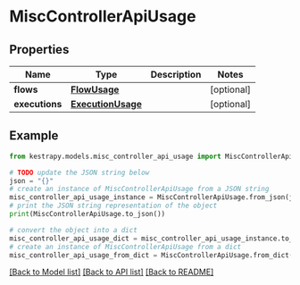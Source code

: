 # MiscControllerApiUsage


## Properties

Name | Type | Description | Notes
------------ | ------------- | ------------- | -------------
**flows** | [**FlowUsage**](FlowUsage.md) |  | [optional] 
**executions** | [**ExecutionUsage**](ExecutionUsage.md) |  | [optional] 

## Example

```python
from kestrapy.models.misc_controller_api_usage import MiscControllerApiUsage

# TODO update the JSON string below
json = "{}"
# create an instance of MiscControllerApiUsage from a JSON string
misc_controller_api_usage_instance = MiscControllerApiUsage.from_json(json)
# print the JSON string representation of the object
print(MiscControllerApiUsage.to_json())

# convert the object into a dict
misc_controller_api_usage_dict = misc_controller_api_usage_instance.to_dict()
# create an instance of MiscControllerApiUsage from a dict
misc_controller_api_usage_from_dict = MiscControllerApiUsage.from_dict(misc_controller_api_usage_dict)
```
[[Back to Model list]](../README.md#documentation-for-models) [[Back to API list]](../README.md#documentation-for-api-endpoints) [[Back to README]](../README.md)


